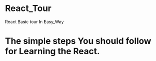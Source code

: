 # React_Tour
React Basic tour In Easy_Way

# The simple steps You should follow for Learning the React.
